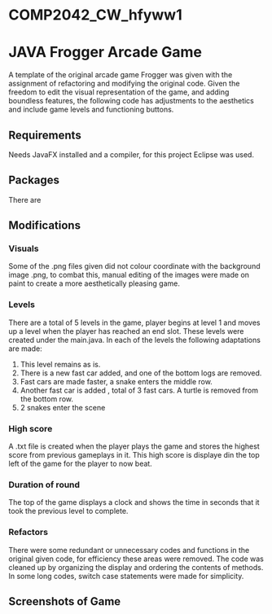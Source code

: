 # COMP2042_CW_hfyww1
# JAVA Frogger Arcade Game
A template of the original arcade game Frogger was given with the assignment of refactoring and modifying the original code. Given the freedom to edit the visual representation of the game, and adding boundless features, the following code has adjustments to the aesthetics and include game levels and functioning buttons.

## Requirements
Needs JavaFX installed and a compiler, for this project Eclipse was used.

## Packages
There are 

## Modifications
### Visuals
Some of the .png files given did not colour coordinate with the background image .png, to combat this, manual editing of the images were made on paint to create a more aesthetically pleasing game.

### Levels
There are a total of 5 levels in the game, player begins at level 1 and moves up a level when the player has reached an end slot. These levels were created under the main.java. In each of the levels the following adaptations are made:
1. This level remains as is.
2. There is a new fast car added, and one of the bottom logs are removed.
3. Fast cars are made faster, a snake enters the middle row.
4. Another fast car is added , total of 3 fast cars. A turtle is removed from the bottom row.
5. 2 snakes enter the scene

### High score
A .txt file is created when the player plays the game and stores the highest score from previous gameplays in it. This high score is displaye din the top left of the game for the player to now beat.

### Duration of round
The top of the game displays a clock and shows the time in seconds that it took the previous level to complete.

### Refactors
There were some redundant or unnecessary codes and functions in the original given code, for efficiency these areas were removed. The code was cleaned up by organizing the display and ordering the contents of methods. In some long codes, switch case statements were made for simplicity.

## Screenshots of Game
